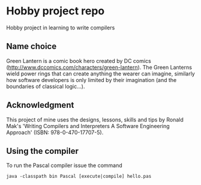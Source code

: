 # Hobby project repo
Hobby project in learning to write compilers

## Name choice
Green Lantern is a comic book hero created by DC comics (http://www.dccomics.com/characters/green-lantern). The Green Lanterns wield power rings that can create anything the wearer can imagine, similarly how software developers is only limited by their imagination (and the boundaries of classical logic...). 

## Acknowledgment
This project of mine uses the designs, lessons, skills and tips by Ronald Mak's 'Writing Compilers and Interpreters A Software Engineering Approach' (ISBN: 978-0-470-17707-5).

## Using the compiler
To run the Pascal compiler issue the command
```
java -classpath bin Pascal [execute|compile] hello.pas
```